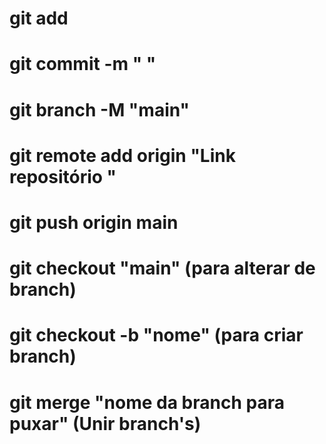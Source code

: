 # git add
# git commit -m "  "
# git branch -M "main"
# git remote add origin "Link repositório "
# git push origin main


# git checkout "main" (para alterar de branch)
# git checkout -b "nome" (para criar branch)
# git merge "nome da branch para puxar" (Unir branch's)
